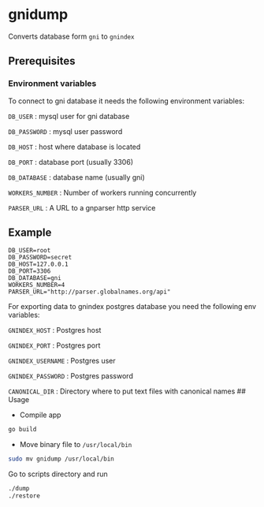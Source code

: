 # gnidump

Converts database form `gni` to `gnindex`

## Prerequisites

### Environment variables

To connect to gni database it needs the following environment variables:

`DB_USER`
: mysql user for gni database

`DB_PASSWORD`
: mysql user password

`DB_HOST`
: host where database is located

`DB_PORT`
: database port (usually 3306)

`DB_DATABASE`
: database name (usually gni)

`WORKERS_NUMBER`
: Number of workers running concurrently

`PARSER_URL`
: A URL to a gnparser http service
## Example

```
DB_USER=root
DB_PASSWORD=secret
DB_HOST=127.0.0.1
DB_PORT=3306
DB_DATABASE=gni
WORKERS_NUMBER=4
PARSER_URL="http://parser.globalnames.org/api"
```
For exporting data to gnindex postgres database you need the following env
variables:

`GNINDEX_HOST`
: Postgres host

`GNINDEX_PORT`
: Postgres port

`GNINDEX_USERNAME`
: Postgres user

`GNINDEX_PASSWORD`
: Postgres password

`CANONICAL_DIR`
: Directory where to put text files with canonical names ## Usage

* Compile app

```bash
go build
```

* Move binary file to `/usr/local/bin`

```bash
sudo mv gnidump /usr/local/bin
```

Go to scripts directory and run

```bash
./dump
./restore
```

